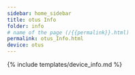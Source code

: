 ```yaml
---
sidebar: home_sidebar
title: otus Info
folder: info
# name of the page (/{{permalink}}.html)
permalink: otus_Info.html
device: otus
---
```

{% include templates/device_info.md %}
